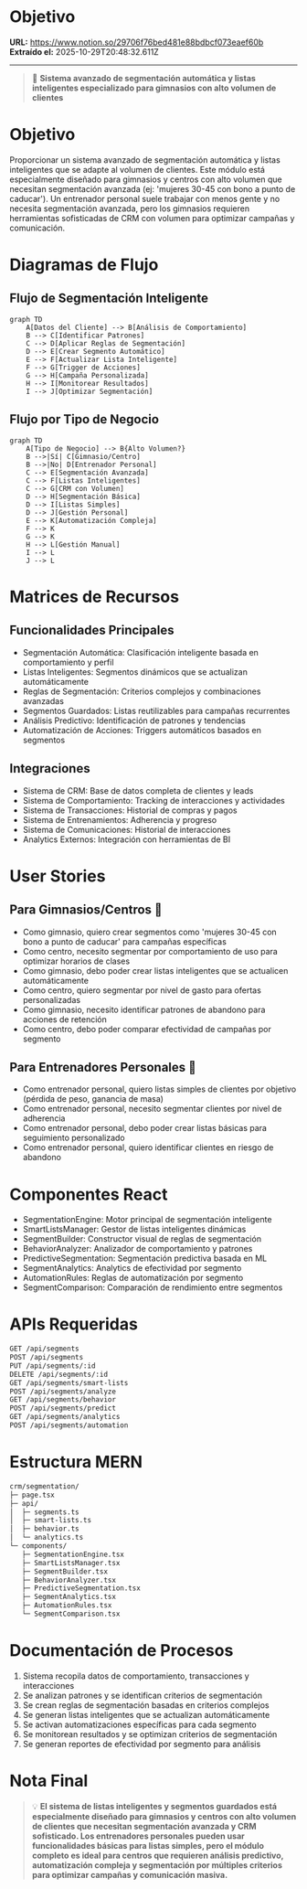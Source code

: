 # Objetivo

**URL:** https://www.notion.so/29706f76bed481e88bdbcf073eaef60b
**Extraído el:** 2025-10-29T20:48:32.611Z

---

> 🎯 **Sistema avanzado de segmentación automática y listas inteligentes especializado para gimnasios con alto volumen de clientes**

# Objetivo

Proporcionar un sistema avanzado de segmentación automática y listas inteligentes que se adapte al volumen de clientes. Este módulo está especialmente diseñado para gimnasios y centros con alto volumen que necesitan segmentación avanzada (ej: 'mujeres 30-45 con bono a punto de caducar'). Un entrenador personal suele trabajar con menos gente y no necesita segmentación avanzada, pero los gimnasios requieren herramientas sofisticadas de CRM con volumen para optimizar campañas y comunicación.

# Diagramas de Flujo

## Flujo de Segmentación Inteligente

```mermaid
graph TD
    A[Datos del Cliente] --> B[Análisis de Comportamiento]
    B --> C[Identificar Patrones]
    C --> D[Aplicar Reglas de Segmentación]
    D --> E[Crear Segmento Automático]
    E --> F[Actualizar Lista Inteligente]
    F --> G[Trigger de Acciones]
    G --> H[Campaña Personalizada]
    H --> I[Monitorear Resultados]
    I --> J[Optimizar Segmentación]
```

## Flujo por Tipo de Negocio

```mermaid
graph TD
    A[Tipo de Negocio] --> B{Alto Volumen?}
    B -->|Sí| C[Gimnasio/Centro]
    B -->|No| D[Entrenador Personal]
    C --> E[Segmentación Avanzada]
    C --> F[Listas Inteligentes]
    C --> G[CRM con Volumen]
    D --> H[Segmentación Básica]
    D --> I[Listas Simples]
    D --> J[Gestión Personal]
    E --> K[Automatización Compleja]
    F --> K
    G --> K
    H --> L[Gestión Manual]
    I --> L
    J --> L
```

# Matrices de Recursos

## Funcionalidades Principales

- Segmentación Automática: Clasificación inteligente basada en comportamiento y perfil
- Listas Inteligentes: Segmentos dinámicos que se actualizan automáticamente
- Reglas de Segmentación: Criterios complejos y combinaciones avanzadas
- Segmentos Guardados: Listas reutilizables para campañas recurrentes
- Análisis Predictivo: Identificación de patrones y tendencias
- Automatización de Acciones: Triggers automáticos basados en segmentos
## Integraciones

- Sistema de CRM: Base de datos completa de clientes y leads
- Sistema de Comportamiento: Tracking de interacciones y actividades
- Sistema de Transacciones: Historial de compras y pagos
- Sistema de Entrenamientos: Adherencia y progreso
- Sistema de Comunicaciones: Historial de interacciones
- Analytics Externos: Integración con herramientas de BI
# User Stories

## Para Gimnasios/Centros 🏢

- Como gimnasio, quiero crear segmentos como 'mujeres 30-45 con bono a punto de caducar' para campañas específicas
- Como centro, necesito segmentar por comportamiento de uso para optimizar horarios de clases
- Como gimnasio, debo poder crear listas inteligentes que se actualicen automáticamente
- Como centro, quiero segmentar por nivel de gasto para ofertas personalizadas
- Como gimnasio, necesito identificar patrones de abandono para acciones de retención
- Como centro, debo poder comparar efectividad de campañas por segmento
## Para Entrenadores Personales 🧍

- Como entrenador personal, quiero listas simples de clientes por objetivo (pérdida de peso, ganancia de masa)
- Como entrenador personal, necesito segmentar clientes por nivel de adherencia
- Como entrenador personal, debo poder crear listas básicas para seguimiento personalizado
- Como entrenador personal, quiero identificar clientes en riesgo de abandono
# Componentes React

- SegmentationEngine: Motor principal de segmentación inteligente
- SmartListsManager: Gestor de listas inteligentes dinámicas
- SegmentBuilder: Constructor visual de reglas de segmentación
- BehaviorAnalyzer: Analizador de comportamiento y patrones
- PredictiveSegmentation: Segmentación predictiva basada en ML
- SegmentAnalytics: Analytics de efectividad por segmento
- AutomationRules: Reglas de automatización por segmento
- SegmentComparison: Comparación de rendimiento entre segmentos
# APIs Requeridas

```bash
GET /api/segments
POST /api/segments
PUT /api/segments/:id
DELETE /api/segments/:id
GET /api/segments/smart-lists
POST /api/segments/analyze
GET /api/segments/behavior
POST /api/segments/predict
GET /api/segments/analytics
POST /api/segments/automation
```

# Estructura MERN

```bash
crm/segmentation/
├─ page.tsx
├─ api/
│  ├─ segments.ts
│  ├─ smart-lists.ts
│  ├─ behavior.ts
│  └─ analytics.ts
└─ components/
   ├─ SegmentationEngine.tsx
   ├─ SmartListsManager.tsx
   ├─ SegmentBuilder.tsx
   ├─ BehaviorAnalyzer.tsx
   ├─ PredictiveSegmentation.tsx
   ├─ SegmentAnalytics.tsx
   ├─ AutomationRules.tsx
   └─ SegmentComparison.tsx
```

# Documentación de Procesos

1. Sistema recopila datos de comportamiento, transacciones y interacciones
1. Se analizan patrones y se identifican criterios de segmentación
1. Se crean reglas de segmentación basadas en criterios complejos
1. Se generan listas inteligentes que se actualizan automáticamente
1. Se activan automatizaciones específicas para cada segmento
1. Se monitorean resultados y se optimizan criterios de segmentación
1. Se generan reportes de efectividad por segmento para análisis
# Nota Final

> 💡 **El sistema de listas inteligentes y segmentos guardados está especialmente diseñado para gimnasios y centros con alto volumen de clientes que necesitan segmentación avanzada y CRM sofisticado. Los entrenadores personales pueden usar funcionalidades básicas para listas simples, pero el módulo completo es ideal para centros que requieren análisis predictivo, automatización compleja y segmentación por múltiples criterios para optimizar campañas y comunicación masiva.**

